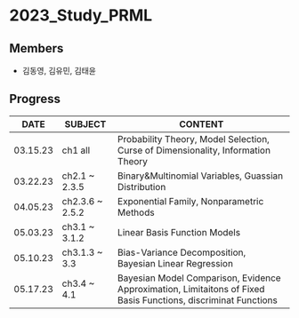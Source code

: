 # 2023_Study_PRML
## Members 
- 김동영, 김유민, 김태윤 

## Progress 
|DATE|SUBJECT|CONTENT|
|----|-------|-------|
|03.15.23|ch1 all | Probability Theory, Model Selection, Curse of Dimensionality, Information Theory| 
|03.22.23|ch2.1 ~ 2.3.5 | Binary&Multinomial Variables, Guassian Distribution|
|04.05.23|ch2.3.6 ~ 2.5.2| Exponential Family, Nonparametric Methods | 
|05.03.23|ch3.1 ~ 3.1.2| Linear Basis Function Models | 
|05.10.23|ch3.1.3 ~ 3.3| Bias-Variance Decomposition, Bayesian Linear Regression | 
|05.17.23|ch3.4 ~ 4.1| Bayesian Model Comparison, Evidence Approximation, Limitaitons of Fixed Basis Functions, discriminat Functions | 
